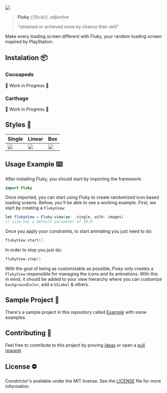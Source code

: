 ![](https://github.com/pedrommcarrasco/Fluky/blob/MVP/Design/cover.png?raw=true)

> **Fluky** *(/ˈfluːki/)*, *adjective*
>
> "obtained or achieved more by chance than skill"

Make every loading screen different with Fluky, your random loading screen inspired by PlayStation.

## Instalation 📦

### Cocoapods

🚧 Work in Progress 🚧

### Carthage

🚧 Work in Progress 🚧

##  Styles 💅

| Single                                                       | Linear                                                       | Box                                                          |
| ------------------------------------------------------------ | ------------------------------------------------------------ | ------------------------------------------------------------ |
| ![](https://github.com/pedrommcarrasco/Fluky/blob/MVP/Design/single.gif?raw=true) | ![](https://github.com/pedrommcarrasco/Fluky/blob/MVP/Design/linear.gif?raw=true) | ![](https://github.com/pedrommcarrasco/Fluky/blob/MVP/Design/box.gif?raw=true) |

## Usage Example ⌨️

After installing Fluky, you should start by importing the framework:

```swift
import Fluky
```

Once imported, you can start using Fluky to create randomized icon based loading sceens. Bellow, you'll be able to see a working example. First, we start by creating a `FlukyView`:

```swift
let flukyView = Fluky.view(as: .single, with: images) 
// size has a default parameter of 30.0
```

Once you apply your constraints, to start animating you just need to do:

```swift
flukyView.start()
```

In order to stop you just do:

```swift
flukyView.stop()
```

With the goal of being as customizable as possible, Fluky only creates a `FlukyView` responsible for managing the icons and its animations. With this in mind, it should be added to your view hierarchy where you can customize `backgroundColor`, add a `UILabel` & others.

## Sample Project  📲

There's a sample project in this repository called [Example](https://github.com/pedrommcarrasco/Fluky/tree/master/Example) with some examples.

## Contributing  🙌 

Feel free to contribute to this project by proving [ideas](https://github.com/pedrommcarrasco/Fluky/issues?q=is%3Aissue+is%3Aopen+sort%3Aupdated-desc) or open a [pull request](https://github.com/pedrommcarrasco/Fluky/pulls?q=is%3Apr+is%3Aopen+sort%3Aupdated-desc).

## License ⛔

Constrictor's available under the MIT license. See the [LICENSE](https://github.com/pedrommcarrasco/Fluky/blob/master/LICENSE) file for more information.